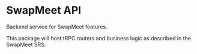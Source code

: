 # SwapMeet API

Backend service for SwapMeet features.

This package will host tRPC routers and business logic as described in the SwapMeet SRS.
